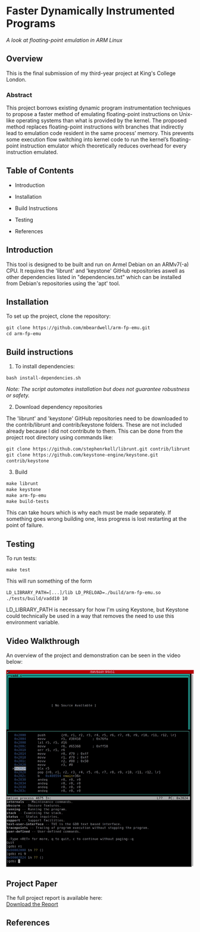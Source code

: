 Faster Dynamically Instrumented Programs
========================================

_A look at floating-point emulation in ARM Linux_

Overview
--------

This is the final submission of my third-year project at King's College London.

### **Abstract**

This project borrows existing dynamic program instrumentation techniques to propose a faster method of emulating floating-point instructions on Unix-like operating systems than what is provided by the kernel. The proposed method replaces floating-point instructions with branches that indirectly lead to emulation code resident in the same process’ memory. This prevents some execution flow switching into kernel code to run the kernel’s floating-point instruction emulator which theoretically reduces overhead for every instruction emulated.

**Table of Contents**
---------------------

*   Introduction
    
*   Installation
    
*   Build Instructions
    
*   Testing
    
*   References


Introduction
-------------------

This tool is designed to be built and run on Armel Debian on an ARMv7(-a) CPU. It requires the 'librunt' and 'keystone' GitHub repositories aswell as other dependencies listed in "dependencies.txt" which can be installed from Debian's repositories using the 'apt' tool.

**Installation**
----------------

To set up the project, clone the repository:

```
git clone https://github.com/mbeardwell/arm-fp-emu.git
cd arm-fp-emu
```

Build instructions
-------------------
1. To install dependencies:

```
bash install-dependencies.sh
```

_Note: The script automates installation but does not guarantee robustness or safety._

2. Download dependency repositories

  The 'librunt' and 'keystone' GitHub repositories need to be downloaded to the contrib/librunt and contrib/keystone folders.
  These are not included already because I did not contribute to them.
  This can be done from the project root directory using commands like:
  
```
git clone https://github.com/stephenrkell/librunt.git contrib/librunt
git clone https://github.com/keystone-engine/keystone.git contrib/keystone
```

3. Build

```
make librunt
make keystone
make arm-fp-emu
make build-tests
```

This can take hours which is why each must be made separately. If something goes wrong building one, less progress is lost restarting at the point of failure.
    
**Testing**
-----------

To run tests:

```
make test
```

This will run something of the form

```
LD_LIBRARY_PATH=[...]/lib LD_PRELOAD=./build/arm-fp-emu.so ./tests/build/vadd10 10
```

LD_LIBRARY_PATH is necessary for how I'm using Keystone, but Keystone could technically be used in a way that removes the need to use this environment variable.

**Video Walkthrough**
---------------------

An overview of the project and demonstration can be seen in the video below:

[![Project Walkthrough](assets/code-walkthrough-thumbnail.png)](assets/code-walkthrough.mp4)

**Project Paper**
--------------------

The full project report is available here:  
[Download the Report](docs/1681382_report.pdf)

**References**
--------------
